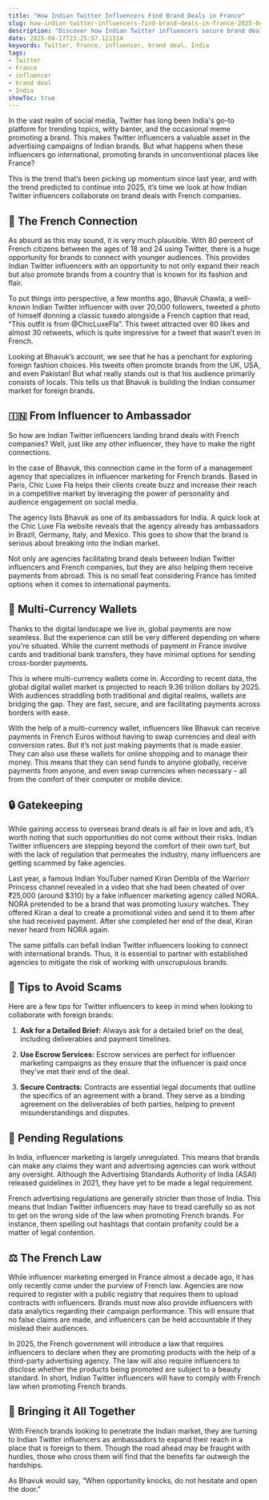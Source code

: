 ```yaml
---
title: "How Indian Twitter Influencers Find Brand Deals in France"
slug: how-indian-twitter-influencers-find-brand-deals-in-france-2025-04-17
description: "Discover how Indian Twitter influencers secure brand deals in France, navigating through cultural differences and securing lucrative partnerships."
date: 2025-04-17T23:25:57.121314
keywords: Twitter, France, influencer, brand deal, India
tags:
- Twitter
- France
- influencer
- brand deal
- India
showToc: true
---
```


In the vast realm of social media, Twitter has long been India's go-to platform for trending topics, witty banter, and the occasional meme promoting a brand. This makes Twitter influencers a valuable asset in the advertising campaigns of Indian brands. But what happens when these influencers go international, promoting brands in unconventional places like France? 

This is the trend that’s been picking up momentum since last year, and with the trend predicted to continue into 2025, it’s time we look at how Indian Twitter influencers collaborate on brand deals with French companies.

## 🧳 The French Connection

As absurd as this may sound, it is very much plausible. With 80 percent of French citizens between the ages of 18 and 24 using Twitter, there is a huge opportunity for brands to connect with younger audiences. This provides Indian Twitter influencers with an opportunity to not only expand their reach but also promote brands from a country that is known for its fashion and flair.

To put things into perspective, a few months ago, Bhavuk Chawla, a well-known Indian Twitter influencer with over 20,000 followers, tweeted a photo of himself donning a classic tuxedo alongside a French caption that read, “This outfit is from @ChicLuxeFla”. This tweet attracted over 60 likes and almost 30 retweets, which is quite impressive for a tweet that wasn’t even in French. 

Looking at Bhavuk’s account, we see that he has a penchant for exploring foreign fashion choices. His tweets often promote brands from the UK, USA, and even Pakistan! But what really stands out is that his audience primarily consists of locals. This tells us that Bhavuk is building the Indian consumer market for foreign brands.

## 🇮🇳 From Influencer to Ambassador

So how are Indian Twitter influencers landing brand deals with French companies? Well, just like any other influencer, they have to make the right connections. 

In the case of Bhavuk, this connection came in the form of a management agency that specializes in influencer marketing for French brands. Based in Paris, Chic Luxe Fla helps their clients create buzz and increase their reach in a competitive market by leveraging the power of personality and audience engagement on social media.

The agency lists Bhavuk as one of its ambassadors for India. A quick look at the Chic Luxe Fla website reveals that the agency already has ambassadors in Brazil, Germany, Italy, and Mexico. This goes to show that the brand is serious about breaking into the Indian market.

Not only are agencies facilitating brand deals between Indian Twitter influencers and French companies, but they are also helping them receive payments from abroad. This is no small feat considering France has limited options when it comes to international payments.

## 💸 Multi-Currency Wallets

Thanks to the digital landscape we live in, global payments are now seamless. But the experience can still be very different depending on where you're situated. While the current methods of payment in France involve cards and traditional bank transfers, they have minimal options for sending cross-border payments. 

This is where multi-currency wallets come in. According to recent data, the global digital wallet market is projected to reach 9.36 trillion dollars by 2025. With audiences straddling both traditional and digital realms, wallets are bridging the gap. They are fast, secure, and are facilitating payments across borders with ease.

With the help of a multi-currency wallet, influencers like Bhavuk can receive payments in French Euros without having to swap currencies and deal with conversion rates. But it’s not just making payments that is made easier. They can also use these wallets for online shopping and to manage their money. This means that they can send funds to anyone globally, receive payments from anyone, and even swap currencies when necessary – all from the comfort of their computer or mobile device.

## 🔒 Gatekeeping 

While gaining access to overseas brand deals is all fair in love and ads, it’s worth noting that such opportunities do not come without their risks. Indian Twitter influencers are stepping beyond the comfort of their own turf, but with the lack of regulation that permeates the industry, many influencers are getting scammed by fake agencies. 

Last year, a famous Indian YouTuber named Kiran Dembla of the Warriorr Princess channel revealed in a video that she had been cheated of over ₹25,000 (around $310) by a fake influencer marketing agency called NORA. NORA pretended to be a brand that was promoting luxury watches. They offered Kiran a deal to create a promotional video and send it to them after she had received payment. After she completed her end of the deal, Kiran never heard from NORA again.

The same pitfalls can befall Indian Twitter influencers looking to connect with international brands. Thus, it is essential to partner with established agencies to mitigate the risk of working with unscrupulous brands. 

## 📅 Tips to Avoid Scams

Here are a few tips for Twitter influencers to keep in mind when looking to collaborate with foreign brands: 

1. **Ask for a Detailed Brief:**
Always ask for a detailed brief on the deal, including deliverables and payment timelines. 

2. **Use Escrow Services:**
Escrow services are perfect for influencer marketing campaigns as they ensure that the influencer is paid once they’ve met their end of the deal.
 
3. **Secure Contracts:**
Contracts are essential legal documents that outline the specifics of an agreement with a brand. They serve as a binding agreement on the deliverables of both parties, helping to prevent misunderstandings and disputes. 

## 🚧 Pending Regulations

In India, influencer marketing is largely unregulated. This means that brands can make any claims they want and advertising agencies can work without any oversight. Although the Advertising Standards Authority of India (ASAI) released guidelines in 2021, they have yet to be made a legal requirement. 

French advertising regulations are generally stricter than those of India. This means that Indian Twitter influencers may have to tread carefully so as not to get on the wrong side of the law when promoting French brands. For instance, them spelling out hashtags that contain profanity could be a matter of legal contention. 

## ⚖️ The French Law

While influencer marketing emerged in France almost a decade ago, it has only recently come under the purview of French law. Agencies are now required to register with a public registry that requires them to upload contracts with influencers. Brands must now also provide influencers with data analytics regarding their campaign performance. This will ensure that no false claims are made, and influencers can be held accountable if they mislead their audiences. 

In 2025, the French government will introduce a law that requires influencers to declare when they are promoting products with the help of a third-party advertising agency. The law will also require influencers to disclose whether the products being promoted are subject to a beauty standard. In short, Indian Twitter influencers will have to comply with French law when promoting French brands. 

## 🤝 Bringing it All Together

With French brands looking to penetrate the Indian market, they are turning to Indian Twitter influencers as ambassadors to expand their reach in a place that is foreign to them. Though the road ahead may be fraught with hurdles, those who cross them will find that the benefits far outweigh the hardships. 

As Bhavuk would say, “When opportunity knocks, do not hesitate and open the door.”